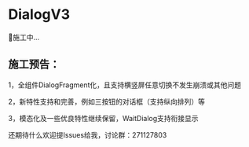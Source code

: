 # DialogV3
🚧施工中...

## 施工预告：

1，全组件DialogFragment化，且支持横竖屏任意切换不发生崩溃或其他问题

2，新特性支持和完善，例如三按钮的对话框（支持纵向排列）等

3，模态化及一些优良特性继续保留，WaitDialog支持衔接显示

还期待什么欢迎提Issues给我，讨论群：271127803
